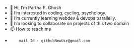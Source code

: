 - 👋 Hi, I’m Partha P. Ghosh
- 👀 I’m interested in coding, cycling, psychology.
- 🌱 I’m currently learning webdev & devops parallelly.
- 💞️ I’m looking to collaborate on projects of this two domain
- 📫 How to reach me 
-         mail Id : githubNewUsr@gmail.com

<!---
Parth1659/Parth1659 is a ✨ special ✨ repository because its `README.md` (this file) appears on your GitHub profile.
You can click the Preview link to take a look at your changes.
--->
